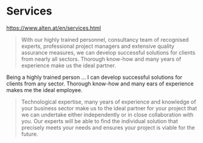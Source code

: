 # Services

https://www.alten.at/en/services.html

> With our highly trained personnel, consultancy team of recognised experts, professional project managers and extensive quality assurance measures, we can develop successful solutions for clients from nearly all sectors. Thorough know-how and many years of experience make us the ideal partner.

Being a highly trained person ... I can develop successful solutions for clients from any sector. Thorough know-how and many ears of experience makes me the ideal employee.

> Technological expertise, many years of experience and knowledge of your business sector make us to the ideal partner for your project that we can undertake either independently or in close collaboration with you. Our experts will be able to find the individual solution that precisely meets your needs and ensures your project is viable for the future.

